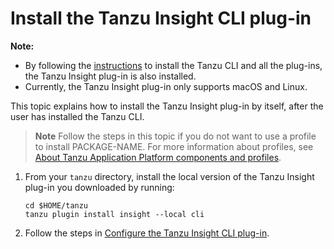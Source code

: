# Install the Tanzu Insight CLI plug-in

**Note:**

- By following the [instructions](../../install-tanzu-cli.md) to install the Tanzu CLI and all the plug-ins, the Tanzu Insight plug-in is also installed.
- Currently, the Tanzu Insight plug-in only supports macOS and Linux.

This topic explains how to install the Tanzu Insight plug-in by itself, after the user has installed the Tanzu CLI.

> **Note** Follow the steps in this topic if you do not want to use a profile to install
> PACKAGE-NAME. For more information about profiles, see [About Tanzu Application Platform
> components and profiles](../../about-package-profiles.hbs.md).

1. From your `tanzu` directory, install the local version of the Tanzu Insight plug-in you downloaded by running:

    ```console
    cd $HOME/tanzu
    tanzu plugin install insight --local cli
    ```

1. Follow the steps in [Configure the Tanzu Insight CLI plug-in](cli-configuration.md).
